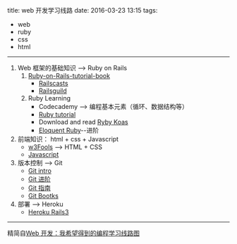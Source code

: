 title: web 开发学习线路
date: 2016-03-23 13:15
tags:
- web
- ruby
- css
- html
---

1. Web 框架的基础知识 --> Ruby on Rails
	1.  [Ruby-on-Rails-tutorial-book](https://www.railstutorial.org/book/frontmatter)
		+ [Railscasts](http://railscasts.com/)
		+ [Railsguild](http://guides.rubyonrails.org/getting_started.html)
	2. Ruby Learning
		+ Codecademy --> 编程基本元素（循环、数据结构等）
		+ [Ruby tutorial](http://www.rubyist.net/~slagell/ruby/backtoexamples.html)
		+ Download and read [Ryby Koas](http://rubykoans.com/)
		+ [Eloquent Ruby](http://www.amazon.com/Eloquent-Ruby-Addison-Wesley-Professional-Series/dp/0321584104/ref=sr_1_1?ie=UTF8&qid=1330902043&sr=8-1)--进阶
			<!--more-->
2. 前端知识： html + css + Javascript
	+ [w3Fools](http://www.w3fools.com/) --> HTML + CSS
	+ [Javascript](http://docs.jquery.com/Tutorials)
3. 版本控制 --> Git
	+ [Git intro](https://learn.github.com/p/intro.html)
	+ [Git 进阶](http://www.gitimmersion.com/)
	+ [Git 指南](http://rogerdudler.github.com/git-guide/)
	+ [Git Bootks](http://book.git-scm.com/)
4. 部署 --> Heroku
	+ [Heroku Rails3](http://devcenter.heroku.com/articles/rails3)


-----------------------------
精简自[Web 开发：我希望得到的编程学习线路图](http://blog.jobbole.com/15213/)
